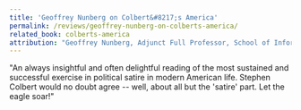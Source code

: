 ```yaml
---
title: 'Geoffrey Nunberg on Colbert&#8217;s America'
permalink: /reviews/geoffrey-nunberg-on-colberts-america/
related_book: colberts-america
attribution: "Geoffrey Nunberg, Adjunct Full Professor, School of Information, University of California at Berkeley"
---
```

"An always insightful and often delightful reading of the most sustained and successful exercise in political satire in modern American life. Stephen Colbert would no doubt agree -- well, about all but the 'satire' part. Let the eagle soar!"
